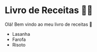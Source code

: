 # Livro de Receitas :man_cook:

Olá! Bem vindo ao meu livro de receitas :cookie:

- Lasanha
- Farofa
- Risoto
